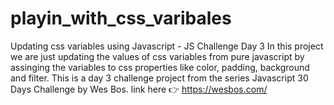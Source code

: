 # playin_with_css_varibales
Updating css variables using Javascript - JS Challenge Day 3
In this project we are just updating the values of css variables from pure javascript by assinging the variables to css properties like color, padding, background and filter.
This is a day 3 challenge project from the series Javascript 30 Days Challenge by Wes Bos. link here 👉 https://wesbos.com/

